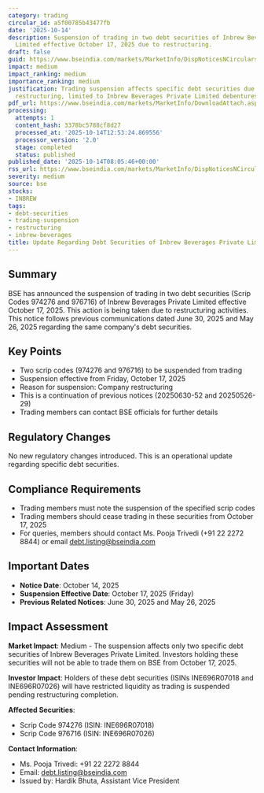 ```yaml
---
category: trading
circular_id: a5f00785b43477fb
date: '2025-10-14'
description: Suspension of trading in two debt securities of Inbrew Beverages Private
  Limited effective October 17, 2025 due to restructuring.
draft: false
guid: https://www.bseindia.com/markets/MarketInfo/DispNoticesNCirculars.aspx?Noticeid={DF1B9458-B671-4F33-A7D9-54C2B9FEB58D}&noticeno=20251014-9&dt=10/14/2025&icount=9&totcount=34&flag=0
impact: medium
impact_ranking: medium
importance_ranking: medium
justification: Trading suspension affects specific debt securities due to company
  restructuring, limited to Inbrew Beverages Private Limited debentures
pdf_url: https://www.bseindia.com/markets/MarketInfo/DownloadAttach.aspx?id=20251014-9&attachedId=
processing:
  attempts: 1
  content_hash: 3378bc5788cf8d27
  processed_at: '2025-10-14T12:53:24.869556'
  processor_version: '2.0'
  stage: completed
  status: published
published_date: '2025-10-14T08:05:46+00:00'
rss_url: https://www.bseindia.com/markets/MarketInfo/DispNoticesNCirculars.aspx?Noticeid={DF1B9458-B671-4F33-A7D9-54C2B9FEB58D}&noticeno=20251014-9&dt=10/14/2025&icount=9&totcount=34&flag=0
severity: medium
source: bse
stocks:
- INBREW
tags:
- debt-securities
- trading-suspension
- restructuring
- inbrew-beverages
title: Update Regarding Debt Securities of Inbrew Beverages Private Limited
---
```


## Summary

BSE has announced the suspension of trading in two debt securities (Scrip Codes 974276 and 976716) of Inbrew Beverages Private Limited effective October 17, 2025. This action is being taken due to restructuring activities. This notice follows previous communications dated June 30, 2025 and May 26, 2025 regarding the same company's debt securities.

## Key Points

- Two scrip codes (974276 and 976716) to be suspended from trading
- Suspension effective from Friday, October 17, 2025
- Reason for suspension: Company restructuring
- This is a continuation of previous notices (20250630-52 and 20250526-29)
- Trading members can contact BSE officials for further details

## Regulatory Changes

No new regulatory changes introduced. This is an operational update regarding specific debt securities.

## Compliance Requirements

- Trading members must note the suspension of the specified scrip codes
- Trading members should cease trading in these securities from October 17, 2025
- For queries, members should contact Ms. Pooja Trivedi (+91 22 2272 8844) or email debt.listing@bseindia.com

## Important Dates

- **Notice Date**: October 14, 2025
- **Suspension Effective Date**: October 17, 2025 (Friday)
- **Previous Related Notices**: June 30, 2025 and May 26, 2025

## Impact Assessment

**Market Impact**: Medium - The suspension affects only two specific debt securities of Inbrew Beverages Private Limited. Investors holding these securities will not be able to trade them on BSE from October 17, 2025.

**Investor Impact**: Holders of these debt securities (ISINs INE696R07018 and INE696R07026) will have restricted liquidity as trading is suspended pending restructuring completion.

**Affected Securities**:
- Scrip Code 974276 (ISIN: INE696R07018)
- Scrip Code 976716 (ISIN: INE696R07026)

**Contact Information**:
- Ms. Pooja Trivedi: +91 22 2272 8844
- Email: debt.listing@bseindia.com
- Issued by: Hardik Bhuta, Assistant Vice President